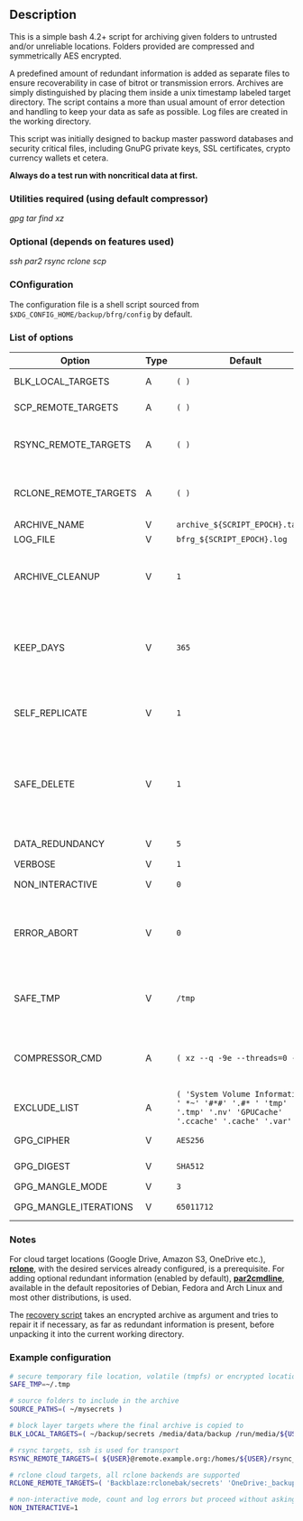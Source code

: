 ## Description

This is a simple bash 4.2+ script for archiving given folders to untrusted and/or unreliable locations. Folders provided are compressed and symmetrically AES encrypted.

A predefined amount of redundant information is added as separate files to ensure recoverability in case of bitrot or transmission errors. Archives are simply distinguished by placing them inside a unix timestamp labeled target directory.
The script contains a more than usual amount of error detection and handling to keep your data as safe as possible.
Log files are created in the working directory.

This script was initially designed to backup master password databases and security critical files, including GnuPG private keys, SSL certificates, crypto currency wallets et cetera.

**Always do a test run with noncritical data at first.**

### Utilities required (using default compressor)

_gpg_ _tar_ _find_ _xz_

### Optional (depends on features used)

_ssh_ _par2_ _rsync_ _rclone_ _scp_

### COnfiguration

The configuration file is a shell script sourced from `$XDG_CONFIG_HOME/backup/bfrg/config` by default.

### List of options

| Option | Type | Default | Description |
|-|-|-|-|
| BLK_LOCAL_TARGETS | A | `( )` | Local block targets. |
| SCP_REMOTE_TARGETS | A | `( )` | _scp_ remote targets. |
| RSYNC_REMOTE_TARGETS | A | `( )` | _rsync_ remote targets. Uses ssh for transport. |
| RCLONE_REMOTE_TARGETS | A | `( )` | _rclone_ targets. Requires existing rclone configuration. |
| ARCHIVE_NAME | V | `archive_${SCRIPT_EPOCH}.tar.xz` | Output file. |
| LOG_FILE | V | `bfrg_${SCRIPT_EPOCH}.log` | Log file. |
| ARCHIVE_CLEANUP | V | `1` | Cleanup old archived on block targets (only works with BLK). |
| KEEP_DAYS | V | `365` | Days to keep archives. Ensures that one last archive is available at all times. |
| SELF_REPLICATE | V | `1` | Copy script to the target for later reference. |
| SAFE_DELETE | V | `1` | Use *shred* before deleting temporary files, recommended if SAFE_TMP is on a hard disk. |
| DATA_REDUNDANCY | V | `5` | Add n% recovery data. |
| VERBOSE | V | `1` | Be verbose. |
| NON_INTERACTIVE | V | `0` | Prompt user on error. |
| ERROR_ABORT | V | `0` | Stop processing targets on error in non-interactive mode. |
| SAFE_TMP | V | `/tmp` | Temporary directory. Volatile storage recommended.|
| COMPRESSOR_CMD | A | `( xz --q -9e --threads=0 -v )` | Compressor and its arguments being used for compression. |
| EXCLUDE_LIST | A | `( 'System Volume Information' ' *~' '#*#' '.#* ' 'tmp' '.tmp' '.nv' 'GPUCache' '.ccache' '.cache' '.var' )` | From archiving excluded directories. |
| GPG_CIPHER | V | `AES256` | Encryption cipher. |
| GPG_DIGEST | V | `SHA512` | Encryption digest. |
| GPG_MANGLE_MODE | V | `3` | Mangle mode. |
| GPG_MANGLE_ITERATIONS | V | `65011712` | Mangle iterations. |
  
### Notes

For cloud target locations (Google Drive, Amazon S3, OneDrive etc.), [**rclone**](https://github.com/rclone/rclone), with the desired services already configured, is a prerequisite. For adding optional redundant information (enabled by default), [**par2cmdline**](https://github.com/Parchive/par2cmdline), available in the default repositories of Debian, Fedora and Arch Linux and most other distributions, is used.  

The [recovery script](https://github.com/zenofile/bfrg/blob/master/restore.sh) takes an encrypted archive as argument and tries to repair it if necessary, as far as redundant information is present, before unpacking it into the current working directory.

### Example configuration

```bash
# secure temporary file location, volatile (tmpfs) or encrypted location should be preferred
SAFE_TMP=~/.tmp

# source folders to include in the archive
SOURCE_PATHS=( ~/mysecrets )

# block layer targets where the final archive is copied to
BLK_LOCAL_TARGETS=( ~/backup/secrets /media/data/backup /run/media/${USER}/FLASH_DRIVE )

# rsync targets, ssh is used for transport
RSYNC_REMOTE_TARGETS=( ${USER}@remote.example.org:/homes/${USER}/rsync_backup/secrets )

# rclone cloud targets, all rclone backends are supported
RCLONE_REMOTE_TARGETS=( 'Backblaze:rclonebak/secrets' 'OneDrive:_backup/secrets' 'GoogleDrive:_backup/secrets' 'Dropbox:_backup/secrets' )

# non-interactive mode, count and log errors but proceed without asking questions - useful for automation
NON_INTERACTIVE=1
```